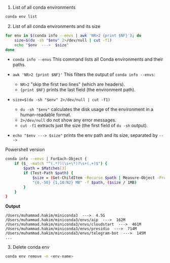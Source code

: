 1. List of all conda environments
```sh
conda env list
```

2. List of all conda environments and its size
```sh
for env in $(conda info --envs | awk 'NR>2 {print $NF}'); do
    size=$(du -sh "$env" 2>/dev/null | cut -f1)
    echo "$env  --->  $size"
done
```

- `conda info --envs`
    This command lists all Conda environments and their paths.
- `awk 'NR>2 {print $NF}'`
    This filters the output of `conda info --envs`:

    - `NR>2` "skip the first two lines" (which are headers).
    - `{print $NF}` prints the last field (the environment path).
- `size=$(du -sh "$env" 2>/dev/null | cut -f1)`
    - `du -sh "$env"` calculates the disk usage of the environment in a human-readable format.
    - `2>/dev/null` do not show any error messages.
    - `cut -f1` extracts just the size (the first field of `du -sh` output).
- `echo "$env ---> $size"` prints the env path and its size, separated by `--->`

Powershell version
```sh
conda info --envs | ForEach-Object {
    if ($_ -match "^(.*?)(\s+\*)?\s+(.+)$") {
        $path = $Matches[3]
        if (Test-Path $path) {
            $size = (Get-ChildItem -Recurse $path | Measure-Object -Property Length -Sum).Sum
            "{0,-50} {1,10:N2} MB" -f $path, ($size / 1MB)
        }
    }
}
```

**Output**
```
/Users/muhammad.hakim/miniconda3  --->  4.5G
/Users/muhammad.hakim/miniconda3/envs/aip  --->  162M
/Users/muhammad.hakim/miniconda3/envs/cloudstart  --->  461M
/Users/muhammad.hakim/miniconda3/envs/presidio  --->  714M
/Users/muhammad.hakim/miniconda3/envs/telegram-bot  --->  145M
...
```
3. Delete conda env

```sh
conda env remove -n <env-name>
```